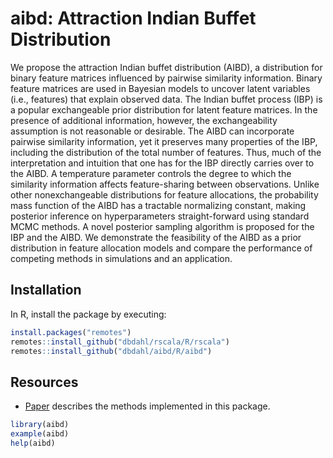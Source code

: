 # aibd: Attraction Indian Buffet Distribution

We propose the attraction Indian buffet distribution (AIBD), a distribution for binary feature matrices influenced by pairwise similarity information. Binary feature matrices are used in Bayesian models to uncover latent variables (i.e., features) that explain observed data. The Indian buffet process (IBP) is a popular exchangeable prior distribution for latent feature matrices. In the presence of additional information, however, the exchangeability assumption is not reasonable or desirable. The AIBD can incorporate pairwise similarity information, yet it preserves many properties of the IBP, including the distribution of the total number of features. Thus, much of the interpretation and intuition that one has for the IBP directly carries over to the AIBD. A temperature parameter controls the degree to which the similarity information affects feature-sharing between observations. Unlike other nonexchangeable distributions for feature allocations, the probability mass function of the AIBD has a tractable normalizing constant, making posterior inference on hyperparameters straight-forward using standard MCMC methods. A novel posterior sampling algorithm is proposed for the IBP and the AIBD. We demonstrate the feasibility of the AIBD as a prior distribution in feature allocation models and compare the performance of competing methods in simulations and an application.

## Installation

In R, install the package by executing:

```R
install.packages("remotes")
remotes::install_github("dbdahl/rscala/R/rscala")
remotes::install_github("dbdahl/aibd/R/aibd")
```

## Resources

* [Paper](https://doi.org/10.1214/21-BA1279) describes the methods implemented in this package.

```R
library(aibd)
example(aibd)
help(aibd)
```


